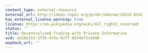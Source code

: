 ```yaml
---
content_type: external-resource
external_url: http://ideas.repec.org/p/nbr/nberwo/15513.html
has_external_license_warning: true
license: https://en.wikipedia.org/wiki/All_rights_reserved
status: ''
title: Decentralized Trading with Private Information
uid: a520e153-3f3b-4f3a-9277-0d74ef2ce500
wayback_url: ''
---
```

